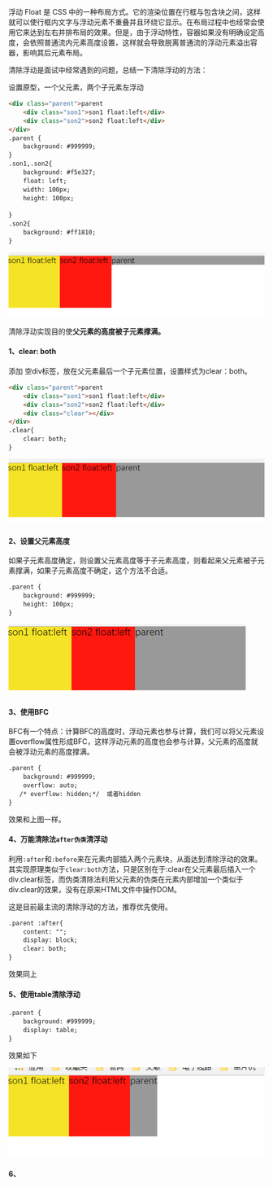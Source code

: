 浮动 Float 是 CSS 中的一种布局方式。它的渲染位置在行框与包含块之间，这样就可以使行框内文字与浮动元素不重叠并且环绕它显示。在布局过程中也经常会使用它来达到左右并排布局的效果。但是，由于浮动特性，容器如果没有明确设定高度，会依照普通流内元素高度设置，这样就会导致脱离普通流的浮动元素溢出容器，影响其后元素布局。

清除浮动是面试中经常遇到的问题，总结一下清除浮动的方法：

设置原型，一个父元素，两个子元素左浮动

```html
<div class="parent">parent
    <div class="son1">son1 float:left</div>
    <div class="son2">son2 float:left</div>
</div>
.parent {
    background: #999999;
}
.son1,.son2{
    background: #f5e327;
    float: left;
    width: 100px;
    height: 100px;

}
.son2{
    background: #ff1810;
}
```

![](/assets/clear.png)

清除浮动实现目的使**父元素的高度被子元素撑满。**

#### 1、clear: both

添加 空div标签，放在父元素最后一个子元素位置，设置样式为clear：both。

```html
<div class="parent">parent
    <div class="son1">son1 float:left</div>
    <div class="son2">son2 float:left</div>
    <div class="clear"></div>
</div>
.clear{
    clear: both;
}
```

![](/assets/clear1.png)

#### 2、设置父元素高度

如果子元素高度确定，则设置父元素高度等于子元素高度，则看起来父元素被子元素撑满，如果子元素高度不确定，这个方法不合适。

```html
.parent {
    background: #999999;
    height: 100px;
}
```

![](/assets/clear2.png)

#### 3、使用BFC

BFC有一个特点：计算BFC的高度时，浮动元素也参与计算，我们可以将父元素设置overflow属性形成BFC，这样浮动元素的高度也会参与计算，父元素的高度就会被浮动元素的高度撑满。

```html
.parent {
    background: #999999;
    overflow: auto;  
   /* overflow: hidden;*/  或者hidden
}
```

效果和上图一样。

#### 4、万能清除法`after伪类`清浮动

利用`:after`和`:before`来在元素内部插入两个元素块，从面达到清除浮动的效果。其实现原理类似于`clear:both`方法，只是区别在于:clear在父元素最后插入一个div.clear标签，而伪类清除法利用父元素的伪类在元素内部增加一个类似于div.clear的效果，没有在原来HTML文件中操作DOM。

这是目前最主流的清除浮动的方法，推荐优先使用。

```html
.parent :after{
    content: "";
    display: block;
    clear: both;
}
```

效果同上

#### 5、使用table清除浮动


```html
.parent {
    background: #999999;
    display: table;
}

```


效果如下

![](/assets/clear5.png)

#### 6、